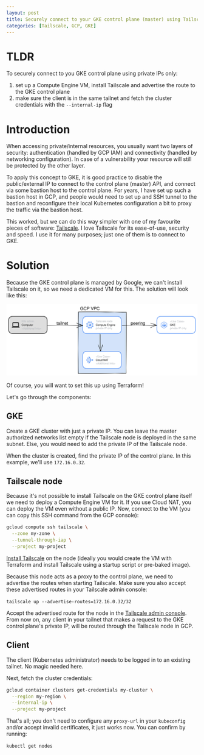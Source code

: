 ```yaml
---
layout: post
title: Securely connect to your GKE control plane (master) using Tailscale
categories: [Tailscale, GCP, GKE]
---
```


# TLDR
To securely connect to you GKE control plane using private IPs only:

1. set up a Compute Engine VM, install Tailscale and advertise the route to the GKE control plane
2. make sure the client is in the same tailnet and fetch the cluster credentials with the `--internal-ip` flag

# Introduction
When accessing private/internal resources, you usually want two layers of security: authentication (handled by GCP IAM) and connectivity (handled by networking configuration). In case of a vulnerability your resource will still be protected by the other layer.

To apply this concept to GKE, it is good practice to disable the public/external IP to connect to the control plane (master) API, and connect via some bastion host to the control plane. For years, I have set up such a bastion host in GCP, and people would need to set up and SSH tunnel to the bastion and reconfigure their local Kubernetes configuration a bit to proxy the traffic via the bastion host.

This worked, but we can do this way simpler with one of my favourite pieces of software: [Tailscale](https://tailscale.com). I love Tailscale for its ease-of-use, security and speed. I use it for many purposes; just one of them is to connect to GKE.

# Solution
Because the GKE control plane is managed by Google, we can't install Tailscale on it, so we need a dedicated VM for this. The solution will look like this:

![Access GKE control plane using Tailscale](/images/gke-via-tailscale.svg)

Of course, you will want to set this up using Terraform!

Let's go through the components:

## GKE
Create a GKE cluster with just a private IP. You can leave the master authorized networks list empty if the Tailscale node is deployed in the same subnet. Else, you would need to add the private IP of the Tailscale node.

When the cluster is created, find the private IP of the control plane. In this example, we'll use `172.16.0.32`.

## Tailscale node
Because it's not possible to install Tailscale on the GKE control plane itself we need to deploy a Compute Engine VM for it. If you use Cloud NAT, you can deploy the VM even without a public IP. Now, connect to the VM (you can copy this SSH command from the GCP console):

```bash
gcloud compute ssh tailscale \
  --zone my-zone \
  --tunnel-through-iap \
  --project my-project
```

[Install Tailscale](https://tailscale.com/kb/1031/install-linux/) on the node (ideally you would create the VM with Terraform and install Tailscale using a startup script or pre-baked image).

Because this node acts as a proxy to the control plane, we need to advertise the routes when starting Tailscale. Make sure you also accept these advertised routes in your Tailscale admin console:

`tailscale up --advertise-routes=172.16.0.32/32`

Accept the advertised route for the node in the [Tailscale admin console](https://login.tailscale.com/admin/machines). From now on, any client in your tailnet that makes a request to the GKE control plane's private IP, will be routed through the Tailscale node in GCP.

## Client
The client (Kubernetes administrator) needs to be logged in to an existing tailnet. No magic needed here.

Next, fetch the cluster credentials:

```bash
gcloud container clusters get-credentials my-cluster \
  --region my-region \
  --internal-ip \
  --project my-project
```

That's all; you don't need to configure any `proxy-url` in your `kubeconfig` and/or accept invalid certificates, it just works now. You can confirm by running:

`kubectl get nodes`
